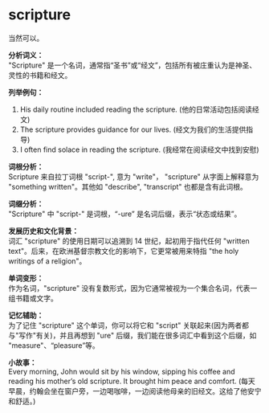 # scripture

当然可以。

  

**分析词义：**  
"Scripture" 是一个名词，通常指“圣书”或“经文”，包括所有被庄重认为是神圣、灵性的书籍和经文。

  

**列举例句：**

  

1.  His daily routine included reading the scripture. (他的日常活动包括阅读经文)
2.  The scripture provides guidance for our lives. (经文为我们的生活提供指导)
3.  I often find solace in reading the scripture. (我经常在阅读经文中找到安慰)

  

**词根分析：**  
Scripture 来自拉丁词根 "script-", 意为 "write"， "scripture" 从字面上解释意为 "something written"。其他如 "describe", "transcript" 也都是含有此词根。

  

**词缀分析：**  
"Scripture" 中 "script-" 是词根，“-ure” 是名词后缀，表示“状态或结果”。

  

**发展历史和文化背景：**  
词汇 "scripture" 的使用日期可以追溯到 14 世纪，起初用于指代任何 "written text"。后来，在欧洲基督宗教文化的影响下，它更常被用来特指 "the holy writings of a religion"。

  

**单词变形：**  
作为名词，"scripture" 没有复数形式，因为它通常被视为一个集合名词，代表一组书籍或文字。

  

**记忆辅助：**  
为了记住 "scripture" 这个单词，你可以将它和 "script" 关联起来(因为两者都与"写作"有关)，并且再想到 "ure" 后缀，我们能在很多词汇中看到这个后缀，如 "measure"、“pleasure”等。

  

**小故事：**  
Every morning, John would sit by his window, sipping his coffee and reading his mother’s old scripture. It brought him peace and comfort. (每天早晨，约翰会坐在窗户旁，一边喝咖啡，一边阅读他母亲的旧经文。这给了他安宁和舒适。)
